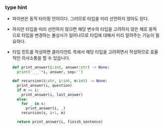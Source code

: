 ### type hint

- 파이썬은 동적 타이핑 언어이다. 그러므로 타입을 미리 선언하지 않아도 된다.
- 하지만 타입을 미리 선언하지 않으면 해당 변수의 타입을 고려하지 않은 채로 동적으로 타입을 변경하는 불상사가 일어나므로 타입에 대해서 미리 알려주는 기능이 필요하다.
- 타입 힌트를 작성하면 클라이언트 측에서 해당 타입을 고려하면서 작성하므로 효율적인 의사소통을 할 수 있습니다.

  ```python
  def print_answer(i:int, answer:str) -> None:
    print('___'*i, answer, sep='')

  def recursion(s:str, i:int, m:int) -> None:
    print_answer(i, question)
    if m == i:
      print_answer(i, last_answer)
    else:
      for _ in s:
        print_answer(i, _)
      recursion(s, i+1, m)
  
    return print_answer(i, finish_sentence)
  ```
